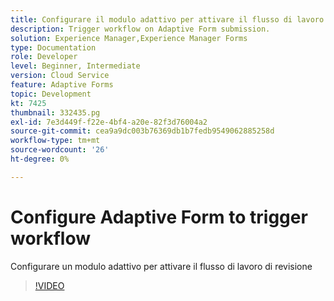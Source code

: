 ```yaml
---
title: Configurare il modulo adattivo per attivare il flusso di lavoro
description: Trigger workflow on Adaptive Form submission.
solution: Experience Manager,Experience Manager Forms
type: Documentation
role: Developer
level: Beginner, Intermediate
version: Cloud Service
feature: Adaptive Forms
topic: Development
kt: 7425
thumbnail: 332435.pg
exl-id: 7e3d449f-f22e-4bf4-a20e-82f3d76004a2
source-git-commit: cea9a9dc003b76369db1b7fedb9549062885258d
workflow-type: tm+mt
source-wordcount: '26'
ht-degree: 0%

---
```


# Configure Adaptive Form to trigger workflow

Configurare un modulo adattivo per attivare il flusso di lavoro di revisione

>[!VIDEO](https://video.tv.adobe.com/v/332435?quality=12&learn=on)
